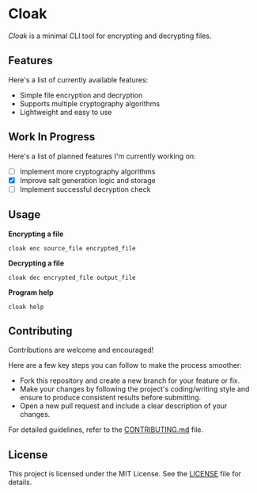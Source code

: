 # Cloak

_Cloak_ is a minimal CLI tool for encrypting and decrypting files.

## Features

Here's a list of currently available features:

- Simple file encryption and decryption
- Supports multiple cryptography algorithms
- Lightweight and easy to use

## Work In Progress

Here's a list of planned features I'm currently working on:

- [ ] Implement more cryptography algorithms
- [x] Improve salt generation logic and storage
- [ ] Implement successful decryption check

## Usage

**Encrypting a file**

```
cloak enc source_file encrypted_file
```

**Decrypting a file**

```
cloak dec encrypted_file output_file
```

**Program help**

```
cloak help
```

## Contributing

Contributions are welcome and encouraged!

Here are a few key steps you can follow to make the process smoother:

- Fork this repository and create a new branch for your feature or fix.
- Make your changes by following the project's coding/writing style and ensure to produce consistent results before submitting.
- Open a new pull request and include a clear description of your changes.

For detailed guidelines, refer to the [CONTRIBUTING.md](CONTRIBUTING.md) file.

## License

This project is licensed under the MIT License. See the [LICENSE](LICENSE) file for details.
